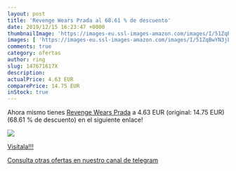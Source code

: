 ```yaml
---
layout: post
title: 'Revenge Wears Prada al 68.61 % de descuento'
date: 2019/12/15 16:23:47 +0000
thumbnailImage: 'https://images-eu.ssl-images-amazon.com/images/I/51ZqBwYN3jL._SL200_.jpg'
images: [ 'https://images-eu.ssl-images-amazon.com/images/I/51ZqBwYN3jL._SL200_.jpg' ]
comments: true
category: ofertas
author: ring
slug: 147671617X
description:
actualPrice: 4.63 EUR
comparePrice: 14.75 EUR
inStock: true
---
```


Ahora mismo tienes [Revenge Wears Prada](https://www.amazon.com/dp/147671617X/?tag=redken08-20) a 4.63 EUR (original: 14.75 EUR) (68.61 %  de descuento) en el siguiente enlace!

[![](https://images-eu.ssl-images-amazon.com/images/I/51ZqBwYN3jL._SL200_.jpg)](https://www.amazon.com/dp/147671617X/?tag=redken08-20)

[Visítala!!!](https://www.amazon.com/dp/147671617X/?tag=redken08-20)

[Consulta otras ofertas en nuestro canal de telegram](https://t.me/s/ofertas25)
